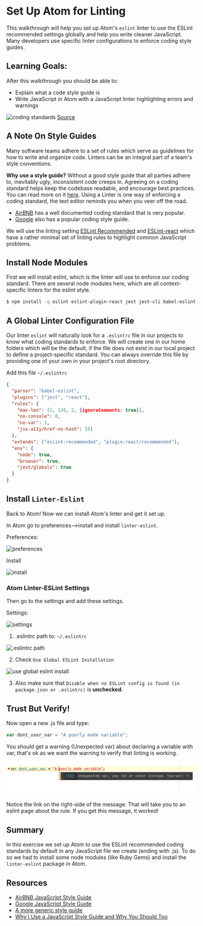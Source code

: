 # Set Up Atom for Linting

This walkthrough will help you set up Atom's `eslint` linter to use the ESLint recommended settings globally and help you write cleaner JavaScript.  Many developers use specific linter configurations to enforce coding style guides.

## Learning Goals:

After this walkthrough you should be able to:
- Explain what a code style guide is
- Write JavaScript in Atom with a JavaScript linter highlighting errors and warnings

![coding standards](images/coding-standards.png)
[Source](https://xkcd.com/927/)

## A Note On Style Guides

Many software teams adhere to a set of rules which serve as guidelines for how to write and organize code.  Linters can be an integral part of a team's style conventions.

__Why use a style guide?__  Without a good style guide that all parties adhere to, inevitably ugly, inconsistent code creeps in.  Agreeing on a coding standard helps keep the codebase readable, and encourage best practices.  You can read more on it [here](https://medium.freecodecamp.org/adding-some-air-to-the-airbnb-style-guide-3df40e31c57a).  Using a Linter is one way of enforcing a coding standard, the text editor reminds you when you veer off the road.


- [AirBNB](https://github.com/airbnb/javascript) has a well documented coding standard that is very popular.
- [Google](https://google.github.io/styleguide/jsguide.html) also has a popular coding style guide.

We will use the linting setting [ESLint Recommended](https://eslint.org/docs/rules/) and [ESLint-react](https://github.com/yannickcr/eslint-plugin-react) which have a rather minimal set of linting rules to highlight common JavaScript problems.


## Install Node Modules

First we will install eslint, which is the linter will use to enforce our coding standard.  There are several node modules here, which are all context-specific linters for the eslint style.

```bash
$ npm install -g eslint eslint-plugin-react jest jest-cli babel-eslint eslint-plugin-jasmine jasmine eslint-plugin-import eslint-plugin-jsx-a11y eslint-plugin-jest
```

## A Global Linter Configuration File

Our linter `eslint` will naturally look for a `.eslintrc` file in our projects to know what coding standards to enforce.  We will create one in our home folders which will be the default, if the file does not exist in our local project to define a project-specific standard.  You can always override this file by providing one of your own in your project's root directory.

Add this file `~/.eslintrc`

```json
{
  "parser": "babel-eslint",
  "plugins": ["jest", "react"],
  "rules": {
    "max-len": [1, 120, 2, {ignoreComments: true}],
    "no-console": 0,
    "no-var": 1,
    "jsx-a11y/href-no-hash": [0]
  },
  "extends": ["eslint:recommended", "plugin:react/recommended"],
  "env": {
    "node": true,
    "browser": true,
    "jest/globals": true
  }
}
```

## Install `Linter-Eslint`

Back to Atom!  Now we can install Atom's linter and get it set up.

In Atom go to preferences-->install and install `linter-eslint`.

Preferences:

![preferences](images/preferences.png)

Install

![install](images/install.png)

### Atom Linter-ESLint Settings

Then go to the settings and add these settings.

Settings:

![settings](images/search-packages.png)

1. .eslintrc path to: `~/.eslintrc`

![.eslintrc path](images/eslintrc-path.png)

2. Check `Use Global ESLint Installation`

![use global eslint install](images/use-global.png)

3. Also make sure that `Disable when no ESLint config is found (in package.json or .eslintrc)` is **unchecked**.

## Trust But Verify!

Now open a new .js file and type:

```javascript
var dont_user_var = "A poorly made variable";
```

You should get a warning (Unexpected var) about declaring a variable with var, that's ok as we want the warning to verify that linting is working.  

![no-var](images/verify-linting.png)

Notice the link on the right-side of the message.  That will take you to an eslint page about the rule.  If you get this message, it worked!

## Summary

In this exercise we set up Atom to use the ESLint recommended coding standards by default in any JavaScript file we create (ending with .js).  To do so we had to install some node modules (like Ruby Gems) and install the `linter-eslint` package in Atom.

## Resources
- [AirBNB JavaScript Style Guide](https://github.com/airbnb/javascript)
- [Google JavaScript Style Guide](https://google.github.io/styleguide/jsguide.html)
- [A more generic style guide](https://github.com/standard/standard)
- [Why I Use a JavaScript Style Guide and Why You Should Too](https://www.sitepoint.com/why-use-javascript-style-guide/)
